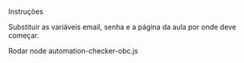 Instruções

Substituir as variáveis email, senha e a página da aula por onde deve começar.

Rodar node automation-checker-obc.js

